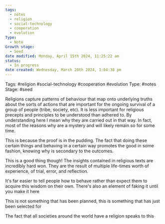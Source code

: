 ```yaml
---
tags:
  - notes
  - religion
  - social-technology
  - cooperation
  - evolution
Type:
  - Note
Growth stage:
  - Seed
date modified: Monday, April 15th 2024, 11:25:22 am
status:
  - In progress
date created: Wednesday, March 20th 2024, 1:04:38 pm
---
```

Tags: #religion #social-technology #cooperation #evolution 
Type: #notes 
Stage: #seed



Religions capture patterns of behaviour that map onto underlying truths about the sorts of actions that are important for the ongoing survival of a group of people (tribe, society, etc). It is less important for religious precepts and principles to be understood than adhered to. By understanding here I mean why they are carried out in that way. In fact, most of the reasons why are a mystery and will likely remain so for some time. 

This is because the proof is in the pudding. The fact that doing these certain things and behaving in a certain way promotes the good in some fashion, knowing why is secondary to the outcomes. 

This is a good thing though! The insights contained in religious texts are incredibly hard won. They are the result of multiple life-times worth of experience, of trial, error, and reflection.

It's far easier to tell people how to behave rather than expect them to acquire this wisdom on their own. There's also an element of faking it until you make it here

This is not something that has been planned, this is something that has just been selected for  

The fact that all societies around the world have a religion speaks to this